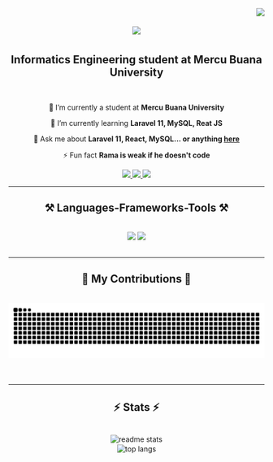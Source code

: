 <img
  align="right"
  src="https://visitor-badge.laobi.icu/badge?page_id=ramaboy13.ramaboy13"
/>

<h1 align="center">
  <img
    src="https://readme-typing-svg.herokuapp.com/?font=Righteous&size=35&center=true&vCenter=true&width=500&height=70&duration=4000&lines=Hi+There!+👋;+I'm+Barito+Surya+Ramadhani!;"
  />
</h1>

<h2 align="center">
Informatics Engineering student at Mercu Buana University
</h2>

<br />

<div align="center">
 
 🔭 I’m currently a student at **Mercu Buana University**
 
 🌱 I’m currently learning **Laravel 11, MySQL, Reat JS**

💬 Ask me about **Laravel 11, React, MySQL... or anything [here]([https://github.com/salesp07/salesp07/issues](https://github.com/ramaboy13/ramaboy13/issues))**

⚡ Fun fact **Rama is weak if he doesn't code**

 </div>

<div align="center">
  <a href="mailto:baritosurya13@gmail.com">
    <img
      src="https://img.shields.io/badge/Gmail-333333?style=for-the-badge&logo=gmail&logoColor=red"
    />
  </a>
  <a
    href="https://www.linkedin.com/in/barito-surya-ramadhani-7a4942257/"
    target="_blank"
  >
    <img
      src="https://img.shields.io/badge/LinkedIn-0077B5?style=for-the-badge&logo=linkedin&logoColor=white"
      target="_blank"
    />
  </a>
  <a href="https://ramaboy13.github.io/LandingPage_Sederhana/" target="_blank">
    <img
      src="https://img.shields.io/badge/Portfolio-FF5722?style=for-the-badge&logo=todoist&logoColor=white"
      target="_blank"
    />
  </a>
</div>

<hr />

<h2 align="center">⚒️ Languages-Frameworks-Tools ⚒️</h2>
<br />
<div align="center">
  <img
    src="https://skillicons.dev/icons?i=react,bootstrap,flutter,html,css,vscode,github,figma,tailwind,git"
  />
  <img
    src="https://skillicons.dev/icons?i=nodejs,python,javascript,c,java,nextjs,mysql"
  />
</div>

<br />
<hr />

<div align="center">
  <h2>🐍 My Contributions 🐍</h2>
  <br />
  <img
    alt="snake eating my contributions"
    src="https://raw.githubusercontent.com/ramaboy13/ramaboy13/output/github-contribution-grid-snake.svg"
  />
  <br /><br /><br />
</div>

<hr />

<h2 align="center">⚡ Stats ⚡</h2>
<br />
<div align="center">
  <img
    width="390"
    src="https://github-readme-stats.vercel.app/api?username=ramaboy13&count_private=true&show_icons=true&theme=react&rank_icon=github&border_radius=10"
    alt="readme stats"
  /><br />
  <img
    width="325"
    align="center"
    src="https://github-readme-stats.vercel.app/api/top-langs/?username=ramaboy13&hide=HTML&langs_count=8&layout=compact&theme=react&border_radius=10&size_weight=0.5&count_weight=0.5&exclude_repo=github-readme-stats"
    alt="top langs"
  />
</div>

<br /><br />
